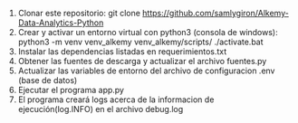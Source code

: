 1.  Clonar este repositorio:
    git clone https://github.com/samlygiron/Alkemy-Data-Analytics-Python
2.  Crear y activar un entorno virtual con python3 (consola de windows):
    python3 -m venv venv_alkemy
    venv_alkemy/scripts/
    ./activate.bat
3.  Instalar las dependencias listadas en requerimientos.txt
4.  Obtener las fuentes de descarga y actualizar el archivo fuentes.py
5.  Actualizar las variables de entorno del archivo de configuracion .env (base de datos)
6.  Ejecutar el programa app.py
7.  El programa creará logs acerca de la informacion de ejecución(log.INFO) en el archivo debug.log

    
